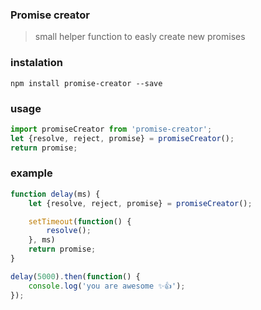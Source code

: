 ### Promise creator

> small helper function to easly create new promises

### instalation
```
npm install promise-creator --save
```

### usage

```javascript
import promiseCreator from 'promise-creator';
let {resolve, reject, promise} = promiseCreator();
return promise;
```

### example

```javascript
function delay(ms) {
    let {resolve, reject, promise} = promiseCreator();

    setTimeout(function() {
        resolve();
    }, ms)
    return promise;
}

delay(5000).then(function() {
    console.log('you are awesome ✨👍');
});
```
